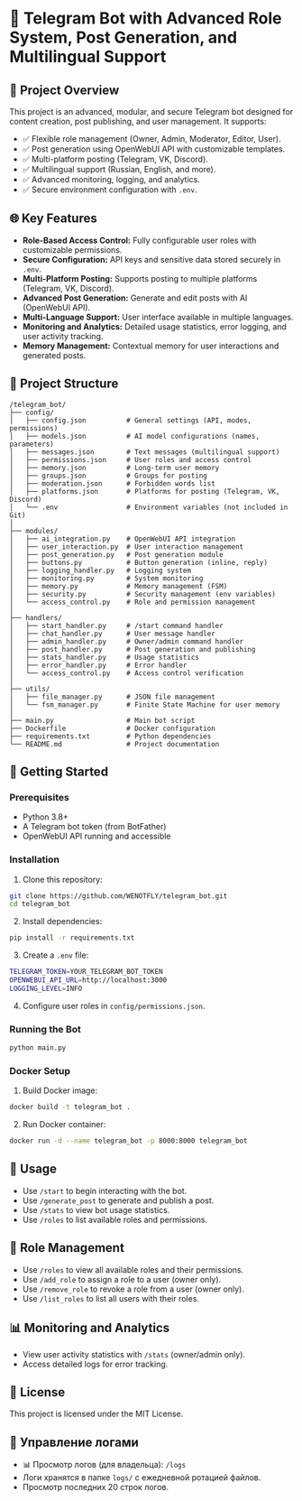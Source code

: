 
# 🚀 Telegram Bot with Advanced Role System, Post Generation, and Multilingual Support

## 📌 Project Overview
This project is an advanced, modular, and secure Telegram bot designed for content creation, post publishing, and user management. It supports:

- ✅ Flexible role management (Owner, Admin, Moderator, Editor, User).
- ✅ Post generation using OpenWebUI API with customizable templates.
- ✅ Multi-platform posting (Telegram, VK, Discord).
- ✅ Multilingual support (Russian, English, and more).
- ✅ Advanced monitoring, logging, and analytics.
- ✅ Secure environment configuration with `.env`.


## 🌐 Key Features
- **Role-Based Access Control:** Fully configurable user roles with customizable permissions.
- **Secure Configuration:** API keys and sensitive data stored securely in `.env`.
- **Multi-Platform Posting:** Supports posting to multiple platforms (Telegram, VK, Discord).
- **Advanced Post Generation:** Generate and edit posts with AI (OpenWebUI API).
- **Multi-Language Support:** User interface available in multiple languages.
- **Monitoring and Analytics:** Detailed usage statistics, error logging, and user activity tracking.
- **Memory Management:** Contextual memory for user interactions and generated posts.

## 📁 Project Structure
```
/telegram_bot/
├── config/
│   ├── config.json          # General settings (API, modes, permissions)
│   ├── models.json          # AI model configurations (names, parameters)
│   ├── messages.json        # Text messages (multilingual support)
│   ├── permissions.json     # User roles and access control
│   ├── memory.json          # Long-term user memory
│   ├── groups.json          # Groups for posting
│   ├── moderation.json      # Forbidden words list
│   ├── platforms.json       # Platforms for posting (Telegram, VK, Discord)
│   └── .env                 # Environment variables (not included in Git)
│
├── modules/
│   ├── ai_integration.py    # OpenWebUI API integration
│   ├── user_interaction.py  # User interaction management
│   ├── post_generation.py   # Post generation module
│   ├── buttons.py           # Button generation (inline, reply)
│   ├── logging_handler.py   # Logging system
│   ├── monitoring.py        # System monitoring
│   ├── memory.py            # Memory management (FSM)
│   ├── security.py          # Security management (env variables)
│   └── access_control.py    # Role and permission management
│
├── handlers/
│   ├── start_handler.py     # /start command handler
│   ├── chat_handler.py      # User message handler
│   ├── admin_handler.py     # Owner/admin command handler
│   ├── post_handler.py      # Post generation and publishing
│   ├── stats_handler.py     # Usage statistics
│   ├── error_handler.py     # Error handler
│   └── access_control.py    # Access control verification
│
├── utils/
│   ├── file_manager.py      # JSON file management
│   └── fsm_manager.py       # Finite State Machine for user memory
│
├── main.py                  # Main bot script
├── Dockerfile               # Docker configuration
├── requirements.txt         # Python dependencies
└── README.md                # Project documentation
```

## 🚀 Getting Started
### Prerequisites
- Python 3.8+
- A Telegram bot token (from BotFather)
- OpenWebUI API running and accessible

### Installation
1. Clone this repository:
```bash
git clone https://github.com/WENOTFLY/telegram_bot.git
cd telegram_bot
```

2. Install dependencies:
```bash
pip install -r requirements.txt
```

3. Create a `.env` file:
```bash
TELEGRAM_TOKEN=YOUR_TELEGRAM_BOT_TOKEN
OPENWEBUI_API_URL=http://localhost:3000
LOGGING_LEVEL=INFO
```

4. Configure user roles in `config/permissions.json`.

### Running the Bot
```bash
python main.py
```

### Docker Setup
1. Build Docker image:
```bash
docker build -t telegram_bot .
```

2. Run Docker container:
```bash
docker run -d --name telegram_bot -p 8000:8000 telegram_bot
```

## 📌 Usage
- Use `/start` to begin interacting with the bot.
- Use `/generate_post` to generate and publish a post.
- Use `/stats` to view bot usage statistics.
- Use `/roles` to list available roles and permissions.

## 🚀 Role Management
- Use `/roles` to view all available roles and their permissions.
- Use `/add_role` to assign a role to a user (owner only).
- Use `/remove_role` to revoke a role from a user (owner only).
- Use `/list_roles` to list all users with their roles.

## 📊 Monitoring and Analytics
- View user activity statistics with `/stats` (owner/admin only).
- Access detailed logs for error tracking.

## 📄 License
This project is licensed under the MIT License.


## 📌 Управление логами
- 📊 Просмотр логов (для владельца): `/logs`
- Логи хранятся в папке `logs/` с ежедневной ротацией файлов.
- Просмотр последних 20 строк логов.


